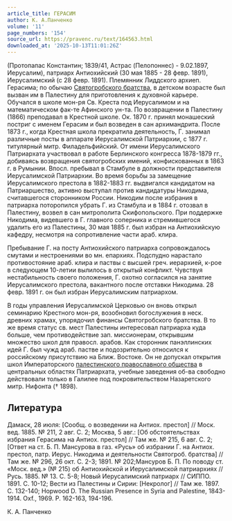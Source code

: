 ```yaml
---
article_title: ГЕРАСИМ
author: К. А.Панченко
volume: '11'
page_numbers: '154'
source_url: https://pravenc.ru/text/164563.html
downloaded_at: '2025-10-13T11:01:26Z'
---
```


(Протопапас Константин; 1839/41, Астраc (Пелопоннес) - 9.02.1897, Иерусалим), патриарх Антиохийский (30 мая 1885 - 28 февр. 1891), Иерусалимский (с 28 февр. 1891). Племянник Лиддского архиеп. Герасима; по обычаю [Святогробского братства](<https://pravenc.ru/text/Святогробского братства.html>), в детском возрасте был вызван им в Палестину для приготовления к духовной карьере. Обучался в школе мон-ря Cв. Креста под Иерусалимом и на математическом фак-те Афинского ун-та. По возвращении в Палестину (1866) преподавал в Крестной школе. Ок. 1870 г. принял монашеский постриг с именем Герасим и был возведен в сан архимандрита. После 1873 г., когда Крестная школа прекратила деятельность, Г. занимал различные посты в аппарате Иерусалимской Патриархии, с 1877 г. титулярный митр. Филадельфийский. От имени Иерусалимского Патриархата участвовал в работе Берлинского конгресса 1878-1879 гг., добиваясь возвращения святогробских имений, конфискованных в 1863 г. в Румынии. Впосл. пребывал в Стамбуле в должности представителя Иерусалимской Патриархии. Во время борьбы за замещение Иерусалимского престола в 1882-1883 гг. выдвигался кандидатом на Патриаршество, активно выступал против кандидатуры Никодима, считавшегося сторонником России. Никодим после избрания в патриарха поторопился убрать Г. из Стамбула и в 1884 г. отозвал в Палестину, возвел в сан митрополита Скифопольского. При поддержке Никодима, видевшего в Г. главного соперника и стремившегося удалить его из Палестины, 30 мая 1885 г. был избран на Антиохийскую кафедру, несмотря на сопротивление части араб. клира.

Пребывание Г. на посту Антиохийского патриарха сопровождалось смутами и нестроениями во мн. епархиях. Подспудно нарастало противостояние араб. клира и паствы с высшей греч. иерархией, к-рое в следующем 10-летии вылилось в открытый конфликт. Чувствуя нестабильность своего положения, Г. охотно согласился на занятие Иерусалимского престола, вакантного после отставки Никодима. 28 февр. 1891 г. он был избран Иерусалимским патриархом.

В годы управления Иерусалимской Церковью он вновь открыл семинарию Крестного мон-ря, возобновил богослужения в неск. древних храмах, упорядочил финансы Святогробского братства. В то же время статус св. мест Палестины интересовал патриарха куда больше, чем противодействие зап. миссионерам, открывшим множество школ для правосл. арабов. Как сторонник панэллинских идей Г. был чужд араб. пастве и подозрительно относился к российскому присутствию на Ближ. Востоке. Он не допускал открытия школ Императорского [палестинского православного общества](<https://pravenc.ru/text/палестинского православного общества.html>) в центральных областях Патриархата, учебные заведения об-ва свободно действовали только в Галилее под покровительством Назаретского митр. Нифонта († 1898).

## Литература

Дамаск, 28 июля: [Сообщ. о возведении на Антиох. престол] // Моск. вед. 1885. № 211, 2 авг. С. 2; Москва, 5 авг.: [Об обстоятельствах избрания Герасима на Антиох. престол] // Там же. № 215, 6 авг. С. 2; [Ответ на ст. Б. П. Мансурова в газ. «Русь» об избрании Г. на Антиох. престол, патр. Иерус. Никодима и деятельности Святогроб. братства] // Там же. № 296, 26 окт. С. 2-3; 1891. № 202;Мансуров Б. П. По поводу ст. «Моск. вед.» (№ 215) об Антиохийской и Иерусалимской патриархиях // Русь. 1885. № 13. С. 5-8; Новый Иерусалимский патриарх // СИППО. 1891. С. 10-12; Вести из Палестины и Сирии: [Некролог] // Там же. 1897. С. 132-140; Hopwood D. The Russian Presence in Syria and Palestine, 1843-1914. Oxf., 1969. P. 162-163, 194-196.

К. А.  Панченко
